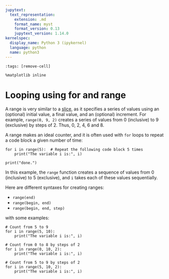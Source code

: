 ```yaml
---
jupytext:
  text_representation:
    extension: .md
    format_name: myst
    format_version: 0.13
    jupytext_version: 1.14.0
kernelspec:
  display_name: Python 3 (ipykernel)
  language: python
  name: python3
---
```


```{code-cell} ipython3
:tags: [remove-cell]

%matplotlib inline
```


# Looping using **for** and **range**

A range is very similar to a [slice](python_lists_slicing.md), as it specifies a series of values using an (optional) initial value, a final value, and an (optional) increment. For example, `range(0, 9, 2)` creates a series of values from 0 (inclusive) to 9 (exclusive) by steps of 2. Thus, 0, 2, 4, 6 and 8.

A range makes an ideal counter, and it is often used with `for` loops to repeat a code block a given number of time:

```{code-cell}
for i in range(5):  # Repeat the following code block 5 times
    print("The variable i is:", i)

print("done.")
```

In this example, the `range` function creates a sequence of values from 0 (inclusive) to 5 (exclusive), and `i` takes each of these values sequentially.

Here are different syntaxes for creating ranges:

- `range(end)`
- `range(begin, end)`
- `range(begin, end, step)`

with some examples:

```{code-cell}
# Count from 5 to 9
for i in range(5, 10):
    print("The variable i is:", i)
```

```{code-cell}
# Count from 0 to 8 by steps of 2
for i in range(0, 10, 2):
    print("The variable i is:", i)
```

```{code-cell}
# Count from 5 to 9 by steps of 2
for i in range(5, 10, 2):
    print("The variable i is:", i)
```
